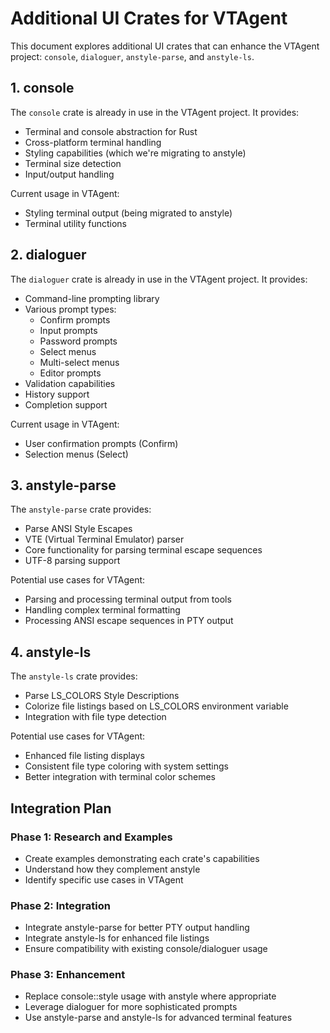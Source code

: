 # Additional UI Crates for VTAgent

This document explores additional UI crates that can enhance the VTAgent project: `console`, `dialoguer`, `anstyle-parse`, and `anstyle-ls`.

## 1. console

The `console` crate is already in use in the VTAgent project. It provides:

- Terminal and console abstraction for Rust
- Cross-platform terminal handling
- Styling capabilities (which we're migrating to anstyle)
- Terminal size detection
- Input/output handling

Current usage in VTAgent:
- Styling terminal output (being migrated to anstyle)
- Terminal utility functions

## 2. dialoguer

The `dialoguer` crate is already in use in the VTAgent project. It provides:

- Command-line prompting library
- Various prompt types:
  - Confirm prompts
  - Input prompts
  - Password prompts
  - Select menus
  - Multi-select menus
  - Editor prompts
- Validation capabilities
- History support
- Completion support

Current usage in VTAgent:
- User confirmation prompts (Confirm)
- Selection menus (Select)

## 3. anstyle-parse

The `anstyle-parse` crate provides:

- Parse ANSI Style Escapes
- VTE (Virtual Terminal Emulator) parser
- Core functionality for parsing terminal escape sequences
- UTF-8 parsing support

Potential use cases for VTAgent:
- Parsing and processing terminal output from tools
- Handling complex terminal formatting
- Processing ANSI escape sequences in PTY output

## 4. anstyle-ls

The `anstyle-ls` crate provides:

- Parse LS_COLORS Style Descriptions
- Colorize file listings based on LS_COLORS environment variable
- Integration with file type detection

Potential use cases for VTAgent:
- Enhanced file listing displays
- Consistent file type coloring with system settings
- Better integration with terminal color schemes

## Integration Plan

### Phase 1: Research and Examples
- Create examples demonstrating each crate's capabilities
- Understand how they complement anstyle
- Identify specific use cases in VTAgent

### Phase 2: Integration
- Integrate anstyle-parse for better PTY output handling
- Integrate anstyle-ls for enhanced file listings
- Ensure compatibility with existing console/dialoguer usage

### Phase 3: Enhancement
- Replace console::style usage with anstyle where appropriate
- Leverage dialoguer for more sophisticated prompts
- Use anstyle-parse and anstyle-ls for advanced terminal features